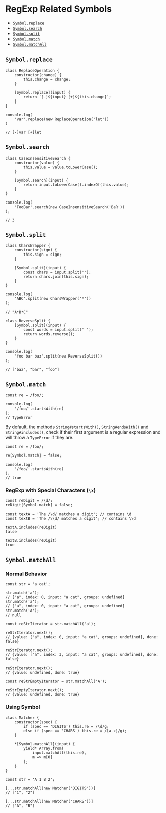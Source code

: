 # RegExp Related Symbols

* [`Symbol.replace`](#symbolreplace)
* [`Symbol.search`](#symbolsearch)
* [`Symbol.split`](#symbolsplit)
* [`Symbol.match`](#symbolmatch)
* [`Symbol.matchAll`](#symbolmatchall)

## `Symbol.replace`

```
class ReplaceOperation {
    constructor(change) {
        this.change = change;
    }
    
    [Symbol.replace](input) {
        return `[-]${input} [+]${this.change}`;
    }
}

console.log(
    'var'.replace(new ReplaceOperation('let'))
)

// [-]var [+]let
```

## `Symbol.search`

```
class CaseInsensitiveSearch {
    constructor(value) {
        this.value = value.toLowerCase();
    }
    
    [Symbol.search](input) {
        return input.toLowerCase().indexOf(this.value);
    }
}

console.log(
    'FooBar'.search(new CaseInsensitiveSearch('BaR'))
);

// 3
```

## `Symbol.split`

```
class CharsWrapper {
    constructor(sign) {
        this.sign = sign;
    }
    
    [Symbol.split](input) {
        const chars = input.split('');
        return chars.join(this.sign);
    }
}

console.log(
    'ABC'.split(new CharsWrapper('*'))
);

// "A*B*C"
```

```
class ReverseSplit {
    [Symbol.split](input) {
        const words = input.split(' ');
        return words.reverse();
    }
}

console.log(
    'foo bar baz'.split(new ReverseSplit())
);

// ["baz", "bar", "foo"]
```

## `Symbol.match`

```
const re = /foo/;

console.log(
    '/foo/'.startsWith(re)
);
// TypeError
```

By default, the methods `String#startsWith()`, `String#endsWith()` and `String#includes()`, check if their first argument is a regular expression and will throw a `TypeError` if they are.

```
const re = /foo/;

re[Symbol.match] = false;

console.log(
    '/foo/'.startsWith(re)
);
// true
```

### RegExp with Special Characters (`\x`)

```
const reDigit = /\d/;
reDigit[Symbol.match] = false;

const textA = 'The /\d/ matches a digit'; // contains \d
const textB = 'The /\\d/ matches a digit'; // contains \\d

textA.includes(reDigit)
false

textB.includes(reDigit)
true
```

## `Symbol.matchAll`

### Normal Behavior

```
const str = 'a cat';

str.match('a');
// ["a", index: 0, input: "a cat", groups: undefined]
str.match('a');
// ["a", index: 0, input: "a cat", groups: undefined]
str.match('A');
// null

const reStrIterator = str.matchAll('a');

reStrIterator.next();
// {value: ["a", index: 0, input: "a cat", groups: undefined], done: false}

reStrIterator.next();
// {value: ["a", index: 3, input: "a cat", groups: undefined], done: false}

reStrIterator.next();
// {value: undefined, done: true}

const reStrEmptyIterator = str.matchAll('A');

reStrEmptyIterator.next();
// {value: undefined, done: true}
```

### Using Symbol

```
class Matcher {
    constructor(spec) {
        if (spec == 'DIGITS') this.re = /\d/g;
        else if (spec == 'CHARS') this.re = /[a-z]/gi;
    }
    
    *[Symbol.matchAll](input) {
        yield* Array.from(
            input.matchAll(this.re),
            m => m[0]
        );
    }
}

const str = 'A 1 B 2';

[...str.matchAll(new Matcher('DIGITS'))]
// ["1", "2"]

[...str.matchAll(new Matcher('CHARS'))]
// ["A", "B"]
```